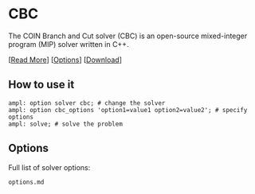 # CBC

The COIN Branch and Cut solver (CBC) is an open-source mixed-integer program (MIP) solver written in C++.

[[Read More](https://ampl.com/products/solvers/open-source-solvers/)]
[[Options](options.md)]
[[Download](https://portal.ampl.com)]

## How to use it

```ampl
ampl: option solver cbc; # change the solver
ampl: option cbc_options 'option1=value1 option2=value2'; # specify options
ampl: solve; # solve the problem
```

## Options

Full list of solver options:
```{toctree}
options.md
```

